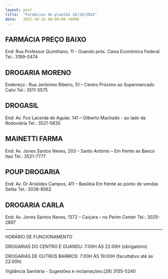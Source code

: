 ```yaml
---
layout: post
title:  "Farmácias de plantão 16/10/2022"
date:   2022-10-16 00:00:00 +0000
---
```


## FARMÁCIA PREÇO BAIXO 
End: Rua Professor Quintiliano, 11 - Guandu
próx. Caixa Econômica Federal Tel.: 3199-0474

## DROGARIA MORENO 
Endereço : Rua Jerônimo Ribeiro, 51 – Centro
Próximo ao Supermercado Calvi Tel.: 3511-5575

## DROGASIL 
End: Av. Fco Lacerda de Aguiar, 141 – Gilberto
Machado - ao lado da Rodoviária Tel.: 3521-5835

## MAINETTI FARMA 
End: Av. Jones Santos Neves, 203 – Santo
Antônio – Em frente ao Banco Itaú Tel.: 3521-7777

## POUP DROGARIA 
End: Av. Dr Aristides Campos, 411 – Basiléia Em
frente ao ponto de vendas Selita Tel.: 3038-8562

## DROGARIA CARLA 
End: Av. Jones Santos Neves, 1372 – Caiçara – no
Perim Center Tel.: 3025-2897

---


HORÁRIO DE FUNCIONAMENTO

DROGARIAS DO CENTRO E GUANDU: 7:00H ÀS 22:00H (obrigatório)

DROGARIAS DE OUTROS BAIRROS: 7:00H ÀS 19:00H (facultativo até às 22:00h)

Vigilância Sanitária - Sugestões e reclamações:(28) 3155-5240